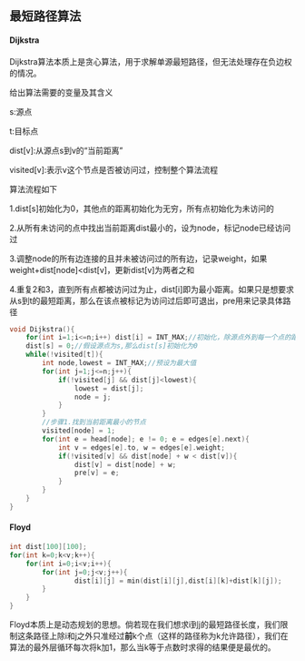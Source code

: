 ## 最短路径算法

#### Dijkstra

Dijkstra算法本质上是贪心算法，用于求解单源最短路径，但无法处理存在负边权的情况。

给出算法需要的变量及其含义

s:源点

t:目标点

dist[v]:从源点s到v的“当前距离”

visited[v]:表示v这个节点是否被访问过，控制整个算法流程

算法流程如下

1.dist[s]初始化为0，其他点的距离初始化为无穷，所有点初始化为未访问的

2.从所有未访问的点中找出当前距离dist最小的，设为node，标记node已经访问过

3.调整node的所有边连接的且并未被访问过的所有边，记录weight，如果weight+dist[node]<dist[v]，更新dist[v]为两者之和

4.重复2和3，直到所有点都被访问过为止，dist[i]即为最小距离。如果只是想要求从s到t的最短距离，那么在该点被标记为访问过后即可退出，pre用来记录具体路径

~~~c++
void Dijkstra(){
    for(int i=1;i<=n;i++) dist[i] = INT_MAX;//初始化，除源点外到每一个点的距离都为最大值
    dist[s] = 0;//假设源点为s,那么dist[s]初始化为0
    while(!visited[t]){
        int node,lowest = INT_MAX;//预设为最大值
        for(int j=1;j<=n;j++){
            if(!visited[j] && dist[j]<lowest){
                lowest = dist[j];
                node = j;
            }
        }
        //步骤1.找到当前距离最小的节点
        visited[node] = 1;
        for(int e = head[node]; e != 0; e = edges[e].next){
            int v = edges[e].to, w = edges[e].weight;
            if(!visited[v] && dist[node] + w < dist[v]){
                dist[v] = dist[node] + w;
                pre[v] = e;
            }
        }
    }
}
~~~

#### Floyd

~~~c++
int dist[100][100];
for(int k=0;k<v;k++){
    for(int i=0;i<v;i++){
        for(int j=0;j<v;j++){
            	dist[i][j] = min(dist[i][j],dist[i][k]+dist[k][j]);
        }
    }
}
~~~

Floyd本质上是动态规划的思想。倘若现在我们想求i到j的最短路径长度，我们限制这条路径上除i和j之外只准经过**前**k个点（这样的路径称为k允许路径），我们在算法的最外层循环每次将k加1，那么当k等于点数时求得的结果便是最优的。

